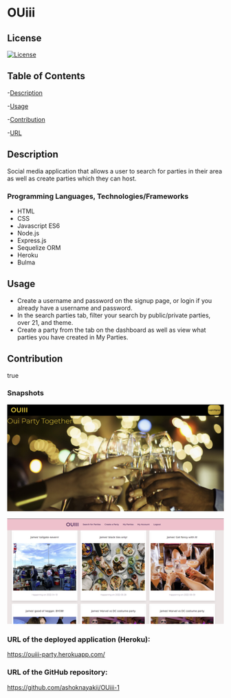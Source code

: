 # OUiii

## License 

[![License](https://img.shields.io/badge/license-None-blue.svg)](https://opensource.org/licenses/None)

## Table of Contents
-[Description](#Description)  

-[Usage](#Usage)  

-[Contribution](#Contribution)   

-[URL](#URL)  



## Description
Social media application that allows a user to search for parties in their area as well as create parties which they can host.

### Programming Languages, Technologies/Frameworks
* HTML
* CSS
* Javascript ES6
* Node.js
* Express.js
* Sequelize ORM
* Heroku
* Bulma

## Usage
* Create a username and password on the signup page, or login if you already have a username and password. 
* In the search parties tab, filter your search by public/private parties, over 21, and theme.  
* Create a party from the tab on the dashboard as well as view what parties you have created in My Parties.  

## Contribution
true

### Snapshots

![Screenshot](./public/images/homesnapshot.png)

![Screenshot](./public/images/dashboardsnapshot.png)

### URL of the deployed application (Heroku):
<https://ouiii-party.herokuapp.com/>

### URL of the GitHub repository:
<https://github.com/ashoknayakii/OUiii-1>
